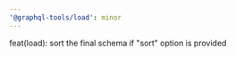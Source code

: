 ```yaml
---
'@graphql-tools/load': minor
---
```


feat(load): sort the final schema if "sort" option is provided
